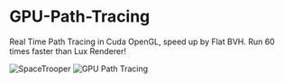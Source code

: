# GPU-Path-Tracing

Real Time Path Tracing in Cuda OpenGL, speed up by Flat BVH. Run 60 times faster than Lux Renderer!

![SpaceTrooper](https://user-images.githubusercontent.com/93391908/194069016-d3aa3d6a-3052-4978-a5a1-583bfbe6b1ae.png)
![GPU Path Tracing](https://user-images.githubusercontent.com/93391908/193448901-c926bd0e-a417-4127-8df1-39826331a41f.png)


